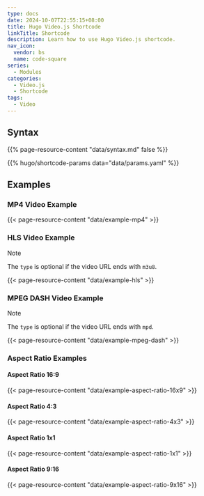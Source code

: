 ```yaml
---
type: docs
date: 2024-10-07T22:55:15+08:00
title: Hugo Video.js Shortcode
linkTitle: Shortcode
description: Learn how to use Hugo Video.js shortcode.
nav_icon:
  vendor: bs
  name: code-square
series:
  - Modules
categories:
  - Video.js
  - Shortcode
tags:
  - Video
---
```


## Syntax

{{% page-resource-content "data/syntax.md" false %}}

{{% hugo/shortcode-params data="data/params.yaml" %}}

## Examples

### MP4 Video Example

{{< page-resource-content "data/example-mp4" >}}

### HLS Video Example

> [!NOTE]
> The `type` is optional if the video URL ends with `m3u8`.

{{< page-resource-content "data/example-hls" >}}

### MPEG DASH Video Example

> [!NOTE]
> The `type` is optional if the video URL ends with `mpd`.

{{< page-resource-content "data/example-mpeg-dash" >}}

### Aspect Ratio Examples

#### Aspect Ratio 16:9

{{< page-resource-content "data/example-aspect-ratio-16x9" >}}

#### Aspect Ratio 4:3

{{< page-resource-content "data/example-aspect-ratio-4x3" >}}

#### Aspect Ratio 1x1

{{< page-resource-content "data/example-aspect-ratio-1x1" >}}

#### Aspect Ratio 9:16

{{< page-resource-content "data/example-aspect-ratio-9x16" >}}
